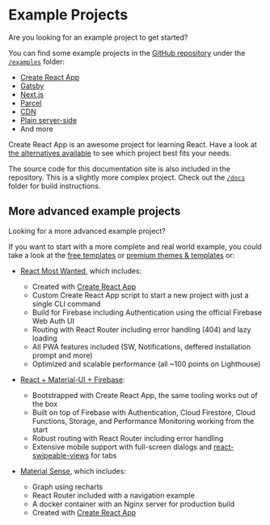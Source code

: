 # Example Projects

<p class="description">Are you looking for an example project to get started?</p>

You can find some example projects in the [GitHub repository](https://github.com/mui-org/material-ui) under the [`/examples`](https://github.com/mui-org/material-ui/tree/master/examples) folder:

- [Create React App](https://github.com/mui-org/material-ui/tree/master/examples/create-react-app)
- [Gatsby](https://github.com/mui-org/material-ui/tree/master/examples/gatsby)
- [Next.js](https://github.com/mui-org/material-ui/tree/master/examples/nextjs)
- [Parcel](https://github.com/mui-org/material-ui/tree/master/examples/parcel)
- [CDN](https://github.com/mui-org/material-ui/tree/master/examples/cdn)
- [Plain server-side](https://github.com/mui-org/material-ui/tree/master/examples/ssr)
- And more

Create React App is an awesome project for learning React.
Have a look at [the alternatives available](https://github.com/facebook/create-react-app/blob/master/README.md#popular-alternatives) to see which project best fits your needs.

The source code for this documentation site is also included in the repository.
This is a slightly more complex project.
Check out the [`/docs`](https://github.com/mui-org/material-ui/tree/master/docs) folder for
build instructions.

## More advanced example projects

Looking for a more advanced example project?

If you want to start with a more complete and real world example, you could take a look at the [free templates](/getting-started/templates/) or [premium themes & templates](https://themes.material-ui.com/) or:

- [React Most Wanted](https://github.com/TarikHuber/react-most-wanted), which includes:

  - Created with [Create React App](https://facebook.github.io/create-react-app/)
  - Custom Create React App script to start a new project with just a single CLI command
  - Build for Firebase including Authentication using the official Firebase Web Auth UI
  - Routing with React Router including error handling (404) and lazy loading
  - All PWA features included (SW, Notifications, deffered installation prompt and more)
  - Optimized and scalable performance (all ~100 points on Lighthouse)

- [React + Material-UI + Firebase](https://github.com/Phoqe/react-material-ui-firebase):

  - Bootstrapped with Create React App, the same tooling works out of the box
  - Built on top of Firebase with Authentication, Cloud Firestore, Cloud Functions, Storage, and Performance Monitoring working from the start
  - Robust routing with React Router including error handling
  - Extensive mobile support with full-screen dialogs and [react-swipeable-views](https://react-swipeable-views.com) for tabs

- [Material Sense](https://github.com/alexanmtz/material-sense), which includes:

  - Graph using recharts
  - React Router included with a navigation example
  - A docker container with an Nginx server for production build
  - Created with [Create React App](https://facebook.github.io/create-react-app/)
